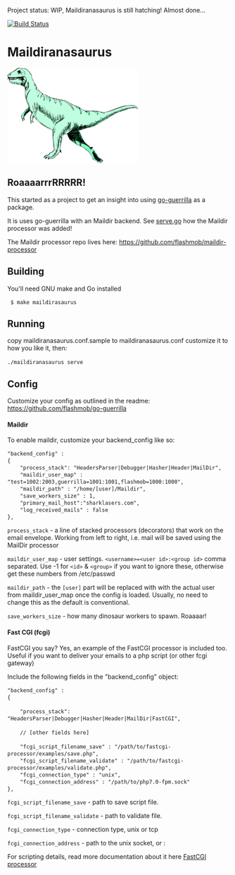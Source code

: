 Project status: WIP, Maildiranasaurus is still hatching! Almost done...


[![Build Status](https://travis-ci.org/flashmob/MailDiranasaurus.svg?branch=master)](https://travis-ci.org/flashmob/MailDiranasaurus)


# Maildiranasaurus

![Dino](/dino.png)

## RoaaaarrrRRRRR!

This started as a project to get an insight into using [go-guerrilla](https://github.com/flashmob/go-guerrilla) as a package.

It is uses go-guerrilla with an Maildir backend. See [serve.go](https://github.com/flashmob/maildiranasaurus/blob/master/cmd/maildiranasaurus/serve.go) how the Maildir processor was added!

The Maildir processor repo lives here: https://github.com/flashmob/maildir-processor

## Building

You'll need GNU make and Go installed

     $ make maildirasaurus

## Running

copy maildiranasaurus.conf.sample to maildiranasaurus.conf
customize it to how you like it, then:

`./maildiranasaurus serve`

## Config

Customize your config as outlined in the readme: https://github.com/flashmob/go-guerrilla 

#### Maildir

To enable maildir, customize your backend_config like so:

    "backend_config" :
    {
        "process_stack": "HeadersParser|Debugger|Hasher|Header|MailDir",
        "maildir_user_map" : "test=1002:2003,guerrilla=1001:1001,flashmob=1000:1000",
        "maildir_path" : "/home/[user]/Maildir",
        "save_workers_size" : 1,
        "primary_mail_host":"sharklasers.com",
        "log_received_mails" : false
    },
    
`process_stack` - a line of stacked processors (decorators) that work on the email envelope. 
Working from left to right, i.e. mail will be saved using the MailDir processor

`maildir_user_map` - user settings. `<username>=<user id>:<group id>` comma separated. Use -1 for `<id>` & `<group>` if you want to ignore these, otherwise get these numbers from /etc/passwd

`maildir_path` - the `[user]` part will be replaced with with the actual user from maildir_user_map once the config is loaded. Usually, no need to change this as the default is conventional. 

`save_workers_size` - how many dinosaur workers to spawn. Roaaaar!

#### Fast CGI (fcgi)

FastCGI you say? Yes, an example of the FastCGI processor is included too.
Useful if you want to deliver your emails to a php script (or other fcgi gateway)

Include the following fields in the "backend_config" object:


    "backend_config" :
    {
    
        "process_stack": "HeadersParser|Debugger|Hasher|Header|MailDir|FastCGI",
    
        // [other fields here]
    
        "fcgi_script_filename_save" : "/path/to/fastcgi-processor/examples/save.php",
        "fcgi_script_filename_validate" : "/path/to/fastcgi-processor/examples/validate.php",
        "fcgi_connection_type" : "unix",
        "fcgi_connection_address" : "/path/to/php7.0-fpm.sock"
    },
    
`fcgi_script_filename_save` - path to save script file.
    
`fcgi_script_filename_validate` - path to validate file.
    
`fcgi_connection_type` - connection type, unix or tcp
    
`fcgi_connection_address` - path to the unix socket, or <ip-address>:<port>

For scripting details, read more documentation about it here [FastCGI processor](https://github.com/flashmob/fastcgi-processor)
